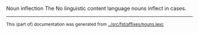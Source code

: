 Noun inflection
The No linguistic content language nouns inflect in cases.



* * *
<small>This (part of) documentation was generated from [../src/fst/affixes/nouns.lexc](http://github.com/giellalt/lang-zxx/blob/main/../src/fst/affixes/nouns.lexc)</small>